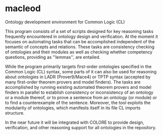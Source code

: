 macleod
=======

Ontology development environment for Common Logic (CL)


This program consists of a set of scripts designed for key reasoning tasks frequently encountered in ontology design and verification. At the moment it focuses on automating tasks that can be accomplished independent of the semantic of concepts and relations. These tasks are consistency checking of ontologies and their modules as well as checking whether competency questions, providing as ''lemmas'', are entailed.

While the program primarily targets first-order ontologies specified in the Common Logic (CL) syntax, some parts of it can also be used for reasoning about ontologies in LADR (Prover9/Mace4) or TPTP syntax (accepted by many first-order theorem provers and model finders). The tasks are accomplished by running existing automated theorem provers and model finders in parallel to establish consistency or inconsistency of an ontology or a module thereof, or to prove a sentence from an ontology (or module) or to find a counterexample of the sentence.
Moreover, the tool exploits the modularity of ontologies, which manifests itself in its file CL imports structure. 

In the near future it will be integrated with COLORE to provide design, verification, and other reasoning support for all ontologies in the repository.
